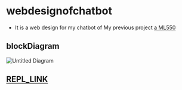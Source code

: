 # webdesignofchatbot
* It is a web design for my chatbot of My previous project [a ML550](https://github.com/srisaigattem/ML_550)

## blockDiagram
![Untitled Diagram](https://user-images.githubusercontent.com/59242413/97537204-71f43600-19e4-11eb-8ee3-6367aef3e056.jpg)


## [REPL_LINK ](https://mychatbotwebdesignml550.18pa1a0550gatte.repl.co/)
